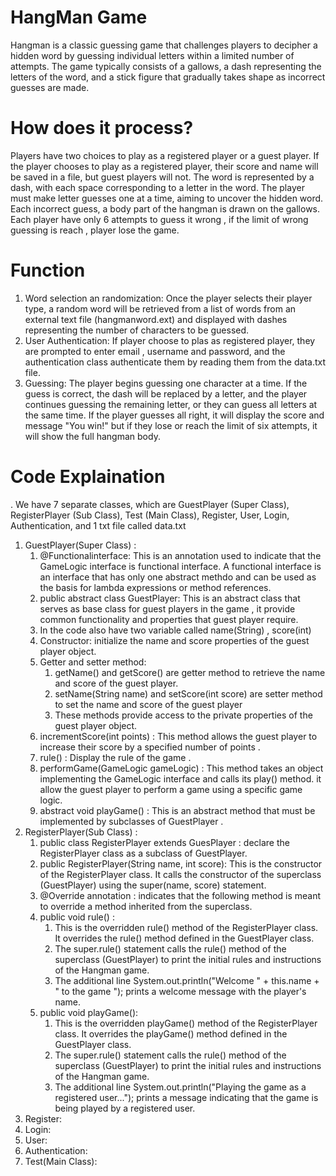 # HangMan Game 
Hangman is a classic guessing game that challenges players to decipher a hidden word by guessing individual letters within a limited number of attempts.
The game typically consists of a gallows, a dash representing the letters of the word, and a stick figure that gradually takes shape as incorrect guesses are made. 
# How does it process?
Players have two choices to play as a registered player or a guest player.
If the player chooses to play as a registered player, their score and name will be saved in a file, but guest players will not.
The word is represented by a dash, with each space corresponding to a letter in the word. 
The player must make letter guesses one at a time, aiming to uncover the hidden word.
Each incorrect guess, a body part of the hangman is drawn on the gallows.
Each player have only 6 attempts to guess it wrong , if the limit of wrong guessing is reach , player lose the game.
# Function 
1. Word selection an randomization: Once the player selects their player type, a random word will be retrieved from a list of words from an external text file (hangmanword.ext) and displayed with dashes representing the number of characters to be guessed.
2. User Authentication: If player choose to plas as registered player, they are prompted to enter email , username and password, and the authentication class authenticate them by reading them from the data.txt file.
3. Guessing: The player begins guessing one character at a time. If the guess is correct, the dash will be replaced by a letter, and the player continues guessing the remaining letter, or they can guess all letters at the same time. If the player guesses all right, it will display the score and message "You win!" but if they lose or reach the limit of six attempts, it will show the full hangman body.
# Code Explaination
. We have 7 separate classes, which are GuestPlayer (Super Class), RegisterPlayer (Sub Class), Test (Main Class), Register, User, Login, Authentication, and 1 txt file called data.txt
1. GuestPlayer(Super Class) : 
    1. @Functionalinterface:  This is an annotation used to indicate that the GameLogic interface is functional interface. A functional interface is an interface that has only one abstract methdo and can be used as the basis for lambda expressions or method references.
    2. public abstract class GuestPlayer: This is an abstract class that serves as base class for guest players in the game , it provide common functionality and properties that guest player require.
    3. In the code also have two variable called name(String) , score(int)
    4. Constructor: initialize the name and score properties of the guest player object.
    5. Getter and setter method:
        1. getName() and getScore() are getter method to retrieve the name and score of the guest player.
        2. setName(String name) and setScore(int score) are setter method to set the name and score of the guest player
        3. These methods provide access to the private properties of the guest player object. 
    6. incrementScore(int points) : This method allows the guest player to increase their score by a specified number of points .
    7. rule() : Display the rule of the game .
    8. performGame(GameLogic gameLogic) : This method takes an object implementing the GameLogic interface and calls its play() method. it allow the guest player to perform a game using a specific game logic.
    9. abstract void playGame() : This is an abstract method that must be implemented by subclasses of GuestPlayer .
2. RegisterPlayer(Sub Class) :
    1. public class RegisterPlayer extends GuesPlayer : declare the RegisterPlayer class as a subclass of GuestPlayer.
    2. public RegisterPlayer(String name, int score): This is the constructor of the RegisterPlayer class. It calls the constructor of the superclass (GuestPlayer) using the super(name, score) statement.
    3. @Override annotation : indicates that the following method is meant to override a method inherited from the superclass.
    4. public void rule() :
        1. This is the overridden rule() method of the RegisterPlayer class. It overrides the rule() method defined in the GuestPlayer class.
        2. The super.rule() statement calls the rule() method of the superclass (GuestPlayer) to print the initial rules and instructions of the Hangman game.
        3. The additional line System.out.println("Welcome " + this.name + " to the game "); prints a welcome message with the player's name.
    5. public void playGame():
        1. This is the overridden playGame() method of the RegisterPlayer class. It overrides the playGame() method defined in the GuestPlayer class.
        2. The super.rule() statement calls the rule() method of the superclass (GuestPlayer) to print the initial rules and instructions of the Hangman game.
        3. The additional line System.out.println("Playing the game as a registered user..."); prints a message indicating that the game is being played by a registered user.
3. Register: 
4. Login:
5. User:
6. Authentication: 
7. Test(Main Class): 
